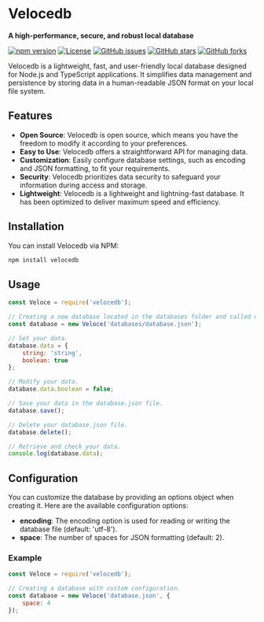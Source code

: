 # Velocedb

**A high-performance, secure, and robust local database**

[![npm version](https://badge.fury.io/js/velocedb.svg)](https://www.npmjs.com/package/velocedb)
[![License](https://img.shields.io/badge/license-MIT-blue.svg)](https://opensource.org/licenses/MIT)
[![GitHub issues](https://img.shields.io/github/issues/amirfarzamnia/velocedb.svg)](https://github.com/amirfarzamnia/velocedb/issues)
[![GitHub stars](https://img.shields.io/github/stars/amirfarzamnia/velocedb.svg)](https://github.com/amirfarzamnia/velocedb/stargazers)
[![GitHub forks](https://img.shields.io/github/forks/amirfarzamnia/velocedb.svg)](https://github.com/amirfarzamnia/velocedb/forks)

Velocedb is a lightweight, fast, and user-friendly local database designed for Node.js and TypeScript applications. It simplifies data management and persistence by storing data in a human-readable JSON format on your local file system.

## Features

- **Open Source**: Velocedb is open source, which means you have the freedom to modify it according to your preferences.
- **Easy to Use**: Velocedb offers a straightforward API for managing data.
- **Customization**: Easily configure database settings, such as encoding and JSON formatting, to fit your requirements.
- **Security**: Velocedb prioritizes data security to safeguard your information during access and storage.
- **Lightweight**: Velocedb is a lightweight and lightning-fast database. It has been optimized to deliver maximum speed and efficiency.

## Installation

You can install Velocedb via NPM:

```bash
npm install velocedb
```

## Usage

```javascript
const Veloce = require('velocedb');

// Creating a new database located in the databases folder and called database.json.
const database = new Veloce('databases/database.json');

// Set your data.
database.data = {
    string: 'string',
    boolean: true
};

// Modify your data.
database.data.boolean = false;

// Save your data in the database.json file.
database.save();

// Delete your database.json file.
database.delete();

// Retrieve and check your data.
console.log(database.data);
```

## Configuration

You can customize the database by providing an options object when creating it. Here are the available configuration options:

- **encoding**: The encoding option is used for reading or writing the database file (default: 'utf-8').
- **space**: The number of spaces for JSON formatting (default: 2).

### Example

```javascript
const Veloce = require('velocedb');

// Creating a database with custom configuration.
const database = new Veloce('database.json', {
    space: 4
});
```